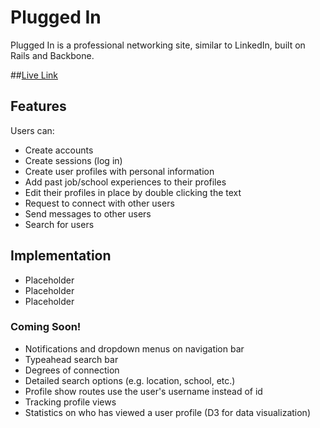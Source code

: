 # Plugged In

Plugged In is a professional networking site, similar to LinkedIn, built on Rails and Backbone.

##[Live Link][heroku]

[heroku]: #http://plugged-in.io

## Features

Users can:
- Create accounts
- Create sessions (log in)
- Create user profiles with personal information
- Add past job/school experiences to their profiles
- Edit their profiles in place by double clicking the text
- Request to connect with other users
- Send messages to other users
- Search for users

## Implementation
- Placeholder
- Placeholder
- Placeholder

### Coming Soon!
- Notifications and dropdown menus on navigation bar
- Typeahead search bar
- Degrees of connection
- Detailed search options (e.g. location, school, etc.)
- Profile show routes use the user's username instead of id
- Tracking profile views
- Statistics on who has viewed a user profile (D3 for data visualization)
